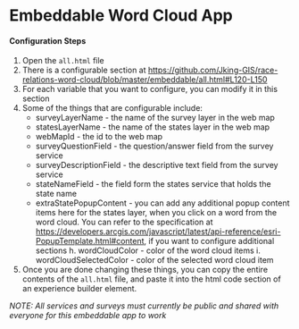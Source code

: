 # Embeddable Word Cloud App

#### Configuration Steps
1. Open the `all.html` file
2. There is a configurable section at https://github.com/Jking-GIS/race-relations-word-cloud/blob/master/embeddable/all.html#L120-L150
3. For each variable that you want to configure, you can modify it in this section
4. Some of the things that are configurable include:
    - surveyLayerName - the name of the survey layer in the web map
    - statesLayerName - the name of the states layer in the web map
    - webMapId - the id to the web map
    - surveyQuestionField - the question/answer field from the survey service
    - surveyDescriptionField - the descriptive text field from the survey service
    - stateNameField - the field form the states service that holds the state name
    - extraStatePopupContent - you can add any additional popup content items here for the states layer, when you click on a word from the word cloud. You can refer to the specification at https://developers.arcgis.com/javascript/latest/api-reference/esri-PopupTemplate.html#content, if you want to configure additional sections
  h. wordCloudColor - color of the word cloud items
  i. wordCloudSelectedColor - color of the selected word cloud item
5. Once you are done changing these things, you can copy the entire contents of the `all.html` file, and paste it into the html code section of an experience builder element.

*NOTE: All services and surveys must currently be public and shared with everyone for this embeddable app to work*
